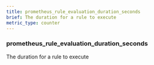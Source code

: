 ```yaml
---
title: prometheus_rule_evaluation_duration_seconds
brief: The duration for a rule to execute
metric_type: counter
---
```

### prometheus_rule_evaluation_duration_seconds

The duration for a rule to execute